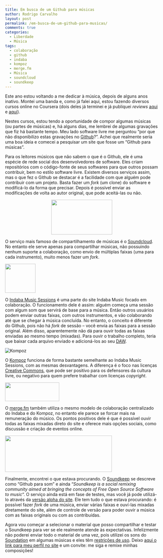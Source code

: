 ```yaml
---
title: Em busca de um Github para músicas
author: Rodrigo Carvalho
layout: post
permalink: /em-busca-de-um-github-para-musicas/
comments: true
categories:
  - Liberdade
  - Música
tags:
  - colaboração
  - github
  - indaba
  - kompoz
  - merge.fm
  - Música
  - soundcloud
  - soundkeep
---
```

Este ano estou voltando a me dedicar à música, depois de alguns anos inativo. Montei uma banda e, como já falei aqui, estou fazendo diversos cursos online no Coursera (dois deles já terminei e já publiquei *reviews* <a title="Review do curso Introduction to Digital Sound Design" href="/introduction-to-digital-sound-design-como-foi/" target="_blank">aqui</a> e <a title="Review do curso Songwriting" href="/curso-songwriting-como-foi/" target="_blank">aqui</a>).

<!-- more -->

Nestes cursos, estou tendo a oportunidade de compor algumas músicas (ou partes de músicas) e, há alguns dias, me lembrei de algumas gravações que fiz há bastante tempo. Meu lado software livre me perguntou &#8220;por que não disponibilizo estas gravações no <a title="Github na Wikipédia" href="http://pt.wikipedia.org/wiki/GitHub" target="_blank">Github</a>?&#8221;. Achei que realmente seria uma boa ideia e comecei a pesquisar um site que fosse um &#8220;Github para músicas&#8221;.

Para os leitores músicos que não sabem o que é o Github, ele é uma espécie de rede social dos desenvolvedores de software. Eles criam repositórios com o código-fonte de seus softwares para que outros possam contribuir, bem no estilo software livre. Existem diversos serviços assim, mas o que fez o Github se destacar é a facilidade com que alguém pode contribuir com um projeto. Basta fazer um *fork* (um clone) do software e modificá-lo da forma que precisar. Depois é possível enviar as modificações de volta ao autor original, que pode aceitá-las ou não.

<p style="text-align: center;">
  <img class=" aligncenter" alt="" src="http://upload.wikimedia.org/wikipedia/en/thumb/9/92/SoundCloud_logo.svg/200px-SoundCloud_logo.svg.png" width="200" height="114" />
</p>

O serviço mais famoso de compartilhamento de músicas é o <a title="Site do Soundcloud" href="https://soundcloud.com/" target="_blank">Soundcloud</a>. No entanto ele serve apenas para compartilhar músicas, não possuindo nenhum suporte a colaboração, como envio de múltiplas faixas (uma para cada instrumento), muito menos fazer um *fork*.

<img class="aligncenter" alt="" src="http://upload.wikimedia.org/wikipedia/en/9/91/Indaba_Music_logo.jpg" width="100" height="95" />

O <a title="Site do Indaba Music Sessions" href="http://www.indabamusic.com/sessions" target="_blank">Indaba Music Sessions</a> é uma parte do site Indaba Music focado em colaboração. O funcionamento dele é assim: alguém começa uma sessão com algum som que servirá de base para a música. Então outros usuários podem enviar outras faixas, com outros instrumentos, e vão colaborando até que se chegar à música concluída. No entanto, o conceito é diferente do Github, pois não há *fork* de sessão &#8211; você envia as faixas para a sessão original. Além disso, aparentemente não dá para ouvir todas as faixas enviadas ao mesmo tempo (mixadas). Para ouvir o trabalho completo, teria que baixar cada arquivo enviado e adicioná-los ao seu <a title="DAW na Wikipédia" href="http://pt.wikipedia.org/wiki/Digital_audio_workstation" target="_blank">DAW</a>.

<img alt="Kompoz" src="//s3.amazonaws.com/totem_production/profiles/2220/hosted/logo-small.png?1389489310">

O <a title="Site do Compoz" href="http://www.kompoz.com/" target="_blank">Kompoz</a> funciona de forma bastante semelhante ao Indaba Music Sessions, com as mesmas desvantagens. A diferença é o foco nas licenças <a title="Site do Creative Commons" href="http://creativecommons.org.br/" target="_blank">Creative Commons</a>, que pode ser positivo para os defensores da cultura livre, ou negativo para quem prefere trabalhar com licenças *copyright*.

<img class="aligncenter" alt="" src="http://merge.fm/images/logo_for_dark_background.png" width="178" height="61" />

O <a title="Site do merge.fm" href="http://merge.fm/" target="_blank">merge.fm</a> também utiliza o mesmo modelo de colaboração centralizado do Indaba e do Kompoz, no entanto ele parece se forcar mais na remuneração do músico. Os pontos positivos dele é que é possível ouvir todas as faixas mixadas direto do site e oferece mais opções sociais, como discussão e criação de eventos online.

<img class="aligncenter" alt="" src="http://alpha.soundkeep.com/media/images/logo-large-color.png" width="351" height="119" />

Finalmente, encontrei o que estava procurando. O <a title="Site do Soundkeep" href="http://soundkeep.com/" target="_blank">Soundkeep</a> se descreve como &#8220;Github para som&#8221; e ainda &#8220;*Soundkeep is a social remixing community aimed at bringing the concepts of Free Open Source Software to music*&#8220;. O serviço ainda está em fase de testes, mas você já pode utilizá-lo através da <a title="Versão alpha do Soundkeep" href="http://alpha.soundkeep.com/" target="_blank">versão alpha do site</a>. Ele tem tudo o que estava procurando: é possível fazer *fork* de uma música, enviar várias faixas e ouví-las mixadas diretamente do site, além de controle de versão para poder ouvir a música com as faixas originais ou com as contribuídas.

Agora vou começar a selecionar o material que posso compartilhar e testar o Soundkeep para ver se ele realmente atende às expectativas. Infelizmente não poderei enviar todo o material de uma vez, pois utilizei os sons do <a title="Site do Soundation" href="http://soundation.com/" target="_blank">Soundation</a> em algumas músicas e eles têm <a title="Restrições de uso dos sons do Soundation" href="http://soundation.com/licensing-agreement" target="_blank">restrições de uso</a>. Deixo <a title="Meu perfil no Soundkeep" href="http://alpha.soundkeep.com/rcsilva83" target="_blank">aqui o link para meu perfil no site</a> e um convite: me siga e remixe minhas composições!

